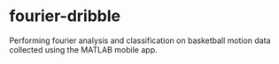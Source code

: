 # fourier-dribble
Performing fourier analysis and classification on basketball motion data collected using the MATLAB mobile app.

